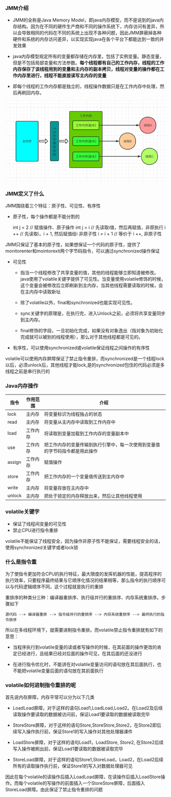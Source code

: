 ### JMM介绍

- JMM的全称是Java Memory Model，即java内存模型，而不是说到的java内存结构。因为在不同的硬件生产商和不同的操作系统下，内存访问有差异，所以会导致相同的代码在不同的系统上出现不各种问题，因此JMM屏蔽掉各种硬件和系统的内存访问差异，以实现实现java在各个平台下都能达到一致的并发效果

- java内存模型规定所有的变量都存储在内存里，包括了实例变量。静态变量，但是不包括局部变量和方法参数。**每个线程都有自己的工作内存，线程的工作内存保存了该线程用到的变量和主内存的副本拷贝，线程对变量的操作都在工作内存里进行，线程不能直接读写主内存的变量**

- 即每个线程的工作内存都是独立的，线程操作数据只是在工作内存中处理，然后再刷回内存。

![jmm](../Images/jmm.png)

### JMM定义了什么

JMM围绕着三个特征：原子性、可见性、有序性

- 原子性，每个操作都是不能分割的


    int j = 2   // 赋值操作、原子操作
    int j = i   // 先读取i值，然后再赋值，非原执行
    i ++        // 先读取i，i + 1, 然后赋值给i 非原子性
    i = i + 1   // 等价于 i ++, 非原子性

JMM只保证了基本的原子性，如果想保证一个代码的原子性，提供了monitorenter和mointorexit两个字节码指令，可以通过synchronized操作保证

- 可见性
  
    - 指当一个线程修改了共享变量的值，其他的线程能够立即知道被修改。java使用了volatile关键字提供了可见性。当变量使用volatile修饰的时候，这个变量会被修改后立即刷新到主内存，当其他线程需要读取的时候，会在主内存中读取新址

    - 除了volatile以外，final和synchronized也能实现可见性。

    - sync关键字的原理是，在执行完，进入Unlock之前，必须将共享变量同步到主内存。

    - final修饰的字段，一旦初始化完成，如果没有对象逸出（指对象为初始化完成就可以被别的线程使用），那么对于其他线程都是可见的。

- 有序性，可以使用synchronized或volatile保证线程之间操作的有序性
  
volatile可以使用内存屏障保证了禁止指令重排，而synchronized是一个线程lock以后，必须unlock后，其他线程才能lock,是的synchronized包住的代码必须是多线程之前是串行执行的

### Java内存操作


指令 | 作用范围 | 介绍 |
--- |--- |---
lock | 主内存 | 将变量标识为线程独占的状态 |
read | 主内存 | 将变量从主内存中读取到工作内存中 |
load | 工作内存 | 将读取到变量加载到工作内存的变量副本中 |
use | 工作内存 | 把工作内存的变量传输到执行引擎中，每一次使用到变量值的字节码指令都是用此操作  |
assign | 工作内存 | 赋值操作 |
store | 工作内存 | 把工作内存的一个变量值传送到主内存中 |
write | 主内存 | 将变量存放在主内存中 |
unlock | 主内存 | 把处于锁定的内存释放出来，然后让其他线程使用 |


### volatile关键字

- 保证了线程间变量的可见性
- 禁止CPU进行指令重排

volatile不能保证了线程安全，因为操作非原子性不能保证，需要线程安全的话，使用synchronized关键字或者lock锁


### 什么是指令重

为了使指令更加符合CPU的执行特征，最大限度的发挥机器的性能，提高程序的执行效率，只要程序最终结果与它顺序化情况的结果相等，那么指令的执行顺序可以与代码逻辑顺序不同，这个过程就是执行的重排

重排序的种类分三种：编译器重排序、执行级并行的重排序、内存系统重排序。步骤如下

    源代码 --> 编译器重排 --> 指令级并行的重排序 --> 内存系统重排序 --> 最终执行的指令排序


所以在多线程环境下，就需要进制指令重排。而volatile禁止指令重排就有如下的意思：

- 当程序执行到volatile变量的读或者写操作的时候，在其前面的操作更改的肯定已经进行，且结果已经对后面的操作可见，在其后面的还没进行

- 在进行指令优化时，不能讲在对volatile变量访问的语句放在其后面执行，也不能把volatile变量后面的语句放在其前面执行


### volatile如何进制指令重排的呢

首先说内存屏障，内存平常可以分为以下几类

- LoadLoad屏障，对于这样的语句Load1,LoadLoad,Load2。在Load2及后续读取操作要读取的数据被访问前，保证Load1要读取的数据被读取完毕

- StoreStore屏障，对于这样的语句Store,StoreStore,Store2，在Store2即后续写入操作执行前，保证Store1的写入操作对其他处理器课件

- LoadStore屏障，对于这样的语句Load1，LoadStore, Store2, 在Store2后续写入操作被刷出前，保证Load1要读取的数据被读取完毕

- StoreLoad屏障，对于这样的语句Store1,StoreLoad，Load2，在Load2后续所有的读取操作执行前，保证Store1的写入对数据处理器可见

因此在每个volatile的读操作后插入LoadLoad屏障，在读操作后插入LoadStore操作。而每个volatile的写操作的前面插入一个StoreStore屏障，后面插入StoreLoad屏障。由此保证了禁止指令重排的问题

